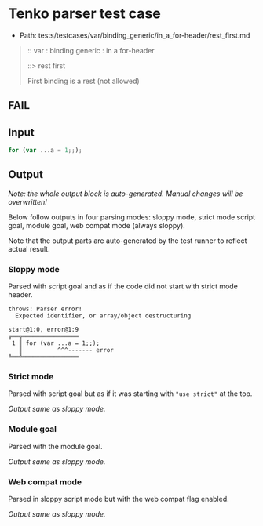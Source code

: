 # Tenko parser test case

- Path: tests/testcases/var/binding_generic/in_a_for-header/rest_first.md

> :: var : binding generic : in a for-header
>
> ::> rest first
>
> First binding is a rest (not allowed)
>
> 

## FAIL

## Input

`````js
for (var ...a = 1;;);
`````

## Output

_Note: the whole output block is auto-generated. Manual changes will be overwritten!_

Below follow outputs in four parsing modes: sloppy mode, strict mode script goal, module goal, web compat mode (always sloppy).

Note that the output parts are auto-generated by the test runner to reflect actual result.

### Sloppy mode

Parsed with script goal and as if the code did not start with strict mode header.

`````
throws: Parser error!
  Expected identifier, or array/object destructuring

start@1:0, error@1:9
╔══╦════════════════
 1 ║ for (var ...a = 1;;);
   ║          ^^^------- error
╚══╩════════════════

`````

### Strict mode

Parsed with script goal but as if it was starting with `"use strict"` at the top.

_Output same as sloppy mode._

### Module goal

Parsed with the module goal.

_Output same as sloppy mode._

### Web compat mode

Parsed in sloppy script mode but with the web compat flag enabled.

_Output same as sloppy mode._
